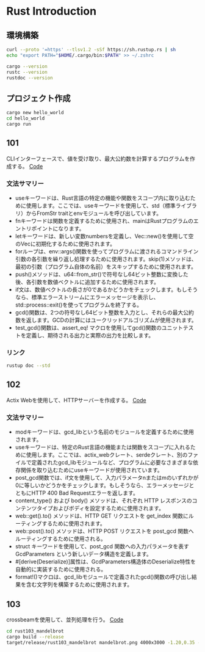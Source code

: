 # Rust Introduction

## 環境構築

```sh
curl --proto '=https' --tlsv1.2 -sSf https://sh.rustup.rs | sh
echo "export PATH="$HOME/.cargo/bin:$PATH" >> ~/.zshrc
```

```sh
cargo --version
rustc --version
rustdoc --version
```

## プロジェクト作成

```sh
cargo new hello_world
cd hello_world
cargo run
```

## 101

CLIインターフェースで、値を受け取り、最大公約数を計算するプログラムを作成する。
[Code](./rust101_hello/src/main.rs)

### 文法サマリー

- useキーワードは、Rust言語の特定の機能や関数をスコープ内に取り込むために使用します。ここでは、useキーワードを使用して、std（標準ライブラリ）からFromStr traitとenvモジュールを呼び出しています。
- fnキーワードは関数を定義するために使用され、mainはRustプログラムのエントリポイントになります。
- letキーワードは、新しい変数numbersを定義し、Vec::new()を使用して空のVecに初期化するために使用されます。
- forループは、env::args()関数を使ってプログラムに渡されるコマンドライン引数の各引数を繰り返し処理するために使用されます。skip(1)メソッドは、最初の引数（プログラム自体の名前）をスキップするために使用されます。
- push()メソッドは、u64::from_str()で符号なし64ビット整数に変換した後、各引数を数値ベクトルに追加するために使用されます。
- if文は、数値ベクトルの長さが0であるかどうかをチェックします。もしそうなら、標準エラーストリームにエラーメッセージを表示し、std::process::exit()を使ってプログラムを終了する。
- gcd()関数は、2つの符号なし64ビット整数を入力とし、それらの最大公約数を返します。GCDの計算にはユークリッドアルゴリズムが使用されます。
- test_gcd()関数は、assert_eq! マクロを使用してgcd()関数のユニットテストを定義し、期待される出力と実際の出力を比較します。

### リンク

```sh
rustup doc --std
```

## 102

Actix Webを使用して、HTTPサーバーを作成する。
[Code](./rust102_actix-gcd/src/main.rs)

### 文法サマリー

- modキーワードは、gcd_libという名前のモジュールを定義するために使用されます。
- useキーワードは、特定のRust言語の機能または関数をスコープに入れるために使用します。ここでは、actix_webクレート、serdeクレート、別のファイルで定義されたgcd_libモジュールなど、プログラムに必要なさまざまな依存関係を取り込むためにuseキーワードが使用されています。
- post_gcd関数では、if文を使用して、入力パラメータnまたはmのいずれかが0に等しいかどうかをチェックします。もしそうなら、エラーメッセージとともにHTTP 400 Bad Requestエラーを返します。
- content_type() および body() メソッドは、それぞれ HTTP レスポンスのコンテンツタイプおよびボディを設定するために使用されます。
- web::get().to() メソッドは、HTTP GET リクエストを get_index 関数にルーティングするために使用されます。
- web::post().to() メソッドは、HTTP POST リクエストを post_gcd 関数へルーティングするために使用される。
- struct キーワードを使用して、post_gcd 関数への入力パラメータを表す GcdParameters という新しいデータ構造を定義します。
- #[derive(Deserialize)]属性は、GcdParameters構造体のDeserialize特性を自動的に実装するために使用される。
- format!()マクロは、gcd_libモジュールで定義されたgcd()関数の呼び出し結果を含む文字列を構築するために使用されます。

## 103

crossbeamを使用して、並列処理を行う。
[Code](./rust103_mandelbrot/src/main.rs)

```sh
cd rust103_mandelbrot
cargo build --release
target/release/rust103_mandelbrot mandelbrot.png 4000x3000 -1.20,0.35 -1,0.20
```